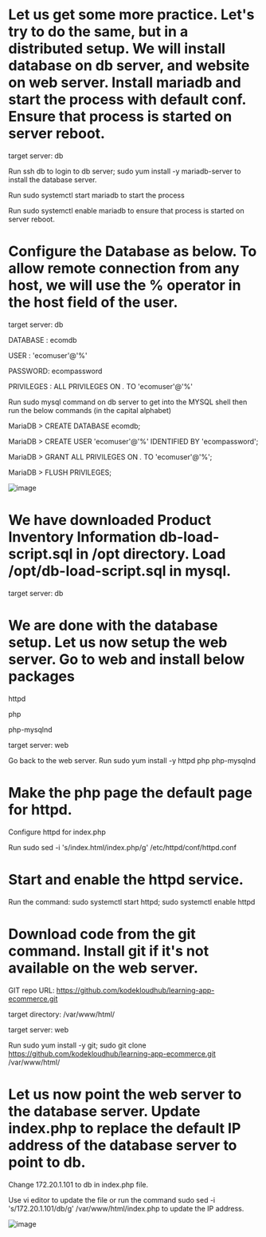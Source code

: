 # Let us get some more practice. Let's try to do the same, but in a distributed setup. We will install database on db server, and website on web server. Install mariadb and start the process with default conf. Ensure that process is started on server reboot.


target server: db

Run ssh db to login to db server; sudo yum install -y mariadb-server to install the database server.

Run sudo systemctl start mariadb to start the process

Run sudo systemctl enable mariadb to ensure that process is started on server reboot.

# Configure the Database as below. To allow remote connection from any host, we will use the % operator in the host field of the user.


target server: db

DATABASE : ecomdb

USER : 'ecomuser'@'%'

PASSWORD: ecompassword

PRIVILEGES : ALL PRIVILEGES ON *.* TO 'ecomuser'@'%'




Run sudo mysql command on db server to get into the MYSQL shell then run the below commands (in the capital alphabet)

MariaDB > CREATE DATABASE ecomdb;

MariaDB > CREATE USER 'ecomuser'@'%' IDENTIFIED BY 'ecompassword';

MariaDB > GRANT ALL PRIVILEGES ON *.* TO 'ecomuser'@'%';

MariaDB > FLUSH PRIVILEGES;



![image](https://github.com/Althaf-official/DevOps/assets/105126131/71c8b4f7-b527-44cf-b41f-57d8d856a38d)

# We have downloaded Product Inventory Information db-load-script.sql in /opt directory. Load /opt/db-load-script.sql in mysql.


target server: db


# We are done with the database setup. Let us now setup the web server. Go to web and install below packages

httpd

php

php-mysqlnd


target server: web


Go back to the web server. Run sudo yum install -y httpd php php-mysqlnd

# Make the php page the default page for httpd.


Configure httpd for index.php

Run sudo sed -i 's/index.html/index.php/g' /etc/httpd/conf/httpd.conf


# Start and enable the httpd service.

Run the command: sudo systemctl start httpd; sudo systemctl enable httpd


# Download code from the git command. Install git if it's not available on the web server.


GIT repo URL: https://github.com/kodekloudhub/learning-app-ecommerce.git

target directory: /var/www/html/

target server: web

Run sudo yum install -y git; sudo git clone https://github.com/kodekloudhub/learning-app-ecommerce.git /var/www/html/


# Let us now point the web server to the database server. Update index.php to replace the default IP address of the database server to point to db.


Change 172.20.1.101 to db in index.php file.

Use vi editor to update the file or run the command sudo sed -i 's/172.20.1.101/db/g' /var/www/html/index.php to update the IP address.




![image](https://github.com/Althaf-official/DevOps/assets/105126131/065aac8d-f828-4311-9993-58ef5495ddfd)




